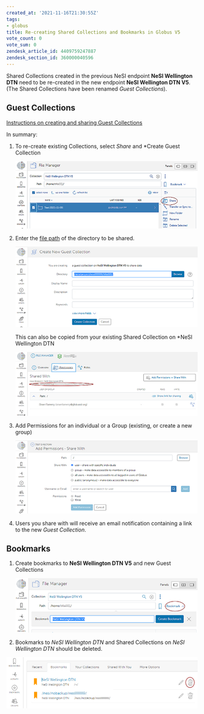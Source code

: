 ```yaml
---
created_at: '2021-11-16T21:30:55Z'
tags:
- globus
title: Re-creating Shared Collections and Bookmarks in Globus V5
vote_count: 0
vote_sum: 0
zendesk_article_id: 4409759247887
zendesk_section_id: 360000040596
---
```


Shared Collections created in the previous NeSI endpoint **NeSI
Wellington DTN** need to be re-created in the new endpoint **NeSI
Wellington DTN V5**. (The Shared Collections have been renamed *Guest
Collections*).
  
## Guest Collections

[Instructions on creating and sharing Guest Collections](https://docs.globus.org/how-to/share-files/)

In summary:

1. To re-create existing Collections, select *Share* and *Create Guest
    Collection  

    ![globus14.jpg](../../assets/images/Re_creating_Shared_Collections_and_Bookmarks_in_Globus_V5.jpg)  

2. Enter the [file
    path](../../Storage/Data_Transfer_Services/Globus_V5_Paths-Permissions-Storage_Allocation.md)
    of the directory to be shared.  

    ![globus10.jpg](../../assets/images/Re_creating_Shared_Collections_and_Bookmarks_in_Globus_V6.jpg)  

    This can also be copied from your existing Shared Collection on
    *NeSI Wellington DTN  

    ![globus07.jpg](../../assets/images/Re_creating_Shared_Collections_and_Bookmarks_in_Globus_V7.jpg)  

3. Add Permissions for an individual or a Group (existing, or create a
    new group)  

    ![globus11.jpg](../../assets/images/Re_creating_Shared_Collections_and_Bookmarks_in_Globus_V8.jpg)  

4. Users you share with will receive an email notification containing a
    link to the new *Guest Collection*.

## Bookmarks

1. Create bookmarks to **NeSI Wellington DTN V5** and new Guest
    Collections  

    ![globus13.jpg](../../assets/images/Re_creating_Shared_Collections_and_Bookmarks_in_Globus_V9.jpg)  

2. Bookmarks to *NeSI Wellington DTN* and Shared Collections on *NeSI
    Wellington DTN* should be deleted.

![globus12.jpg](../../assets/images/Re_creating_Shared_Collections_and_Bookmarks_in_Globus_V10.jpg)  

